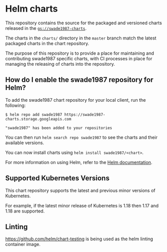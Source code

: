# Helm charts

This repository contains the source for the packaged and versioned charts released in the [`gs://swade1987-charts`](https://console.cloud.google.com/storage/browser/swade1987-charts/).

The charts in the `charts/` directory in the `master` branch match the latest packaged charts in the chart repository.

The purpose of this repository is to provide a place for maintaining and contributing swade1987 specific charts, with CI processes in place for managing the releasing of charts into the repository.

## How do I enable the swade1987 repository for Helm?

To add the swade1987 chart repository for your local client, run the following:

```
$ helm repo add swade1987 https://swade1987-charts.storage.googleapis.com

"swade1987" has been added to your repositories
```

You can then run `helm search repo swade1987` to see the charts and their available versions.

You can now install charts using `helm install swade1987/<chart>`. 

For more information on using Helm, refer to the [Helm documentation](https://github.com/kubernetes/helm#docs).

## Supported Kubernetes Versions

This chart repository supports the latest and previous minor versions of Kubernetes.

For example, if the latest minor release of Kubernetes is 1.18 then 1.17 and 1.18 are supported.

## Linting

https://github.com/helm/chart-testing is being used as the helm linting container image.